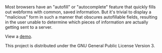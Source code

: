 Most browsers have an "autofill" or "autocomplete" feature that quickly fills out webforms with common, saved information.  But it's trivial to display a "malicious" form in such a manner that obscures autofillable fields, resulting in the user unable to determine which pieces of information are actually getting sent to a server.

View a [demo](http://cortexture.net/autofill-is-evil/).

This project is distributed under the GNU General Public License Version 3.
